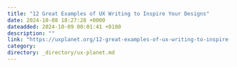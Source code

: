```yaml
---
title: "12 Great Examples of UX Writing to Inspire Your Designs"
date: 2024-10-08 18:27:28 +0000
dateadded: 2024-10-09 00:01:41 +0100
description: ""
link: "https://uxplanet.org/12-great-examples-of-ux-writing-to-inspire-your-designs-36d384e6e082?source=rss----819cc2aaeee0---4"
category:
directory: _directory/ux-planet.md
---
```

